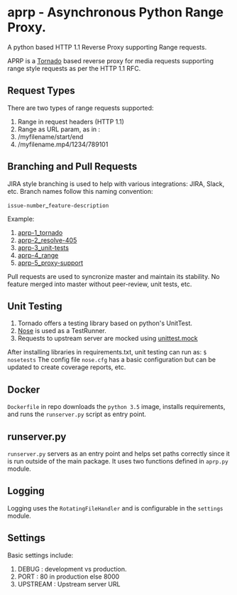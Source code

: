 # aprp - Asynchronous Python Range Proxy.  

A python based HTTP 1.1 Reverse Proxy supporting Range requests.

APRP is a [Tornado](<http://www.tornadoweb.org>) based reverse
proxy for media requests supporting range style requests
as per the HTTP 1.1 RFC.

## Request Types

There are two types of range requests supported:

1. Range in request headers (HTTP 1.1)
2. Range as URL param, as in : 
  1. /myfilename/start/end
  2. /myfilename.mp4/1234/789101

## Branching and Pull Requests
JIRA style branching is used to help with various integrations: JIRA, Slack, etc.
Branch names follow this naming convention:

`issue-number`_`feature-description`

Example:

1. [aprp-1_tornado](<https://github.com/webiken/aprp/pull/1>)
2. [aprp-2_resolve-405 ](https://github.com/webiken/aprp/pull/2>)
3. [aprp-3_unit-tests](<https://github.com/webiken/aprp/pull/3>)
4. [aprp-4_range](<https://github.com/webiken/aprp/pull/4>)
5. [aprp-5_proxy-support](<https://github.com/webiken/aprp/pull/5>)

Pull requests are used to syncronize master and maintain its stability.
No feature merged into master without peer-review, unit tests, etc.

## Unit Testing

1. Tornado offers a testing library based on python's UnitTest.
2. [Nose](<http://nose.readthedocs.io/en/latest/>) is used as a TestRunner.
3. Requests to upstream server are mocked using [unittest.mock](<https://docs.python.org/3/library/unittest.mock.html>)

After installing libraries in requirements.txt, unit testing can run as:
```$ nosetests```
The config file ```nose.cfg``` has a basic configuration but can be updated
to create coverage reports, etc.

## Docker 
```Dockerfile``` in repo downloads the ```python 3.5``` image, installs
requirements, and runs the ```runserver.py``` script as entry point.

## runserver.py

```runserver.py``` servers as an entry point and helps set paths correctly since it is
run outside of the main package.  It uses two functions defined in ```aprp.py``` module.

## Logging

Logging uses the ```RotatingFileHandler``` and is configurable in the
```settings``` module.

## Settings

Basic settings include:

1. DEBUG    : development vs production.
2. PORT     : 80 in production else 8000
3. UPSTREAM : Upstream server URL


